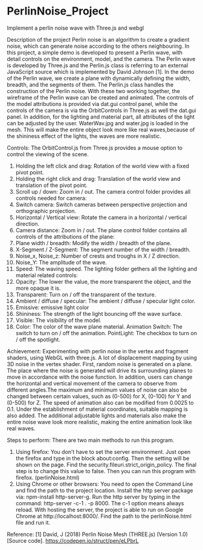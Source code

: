 # PerlinNoise_Project
Implement a perlin noise wave with Three.js and webgl

Description of the project
	Perlin noise is an algorithm to create a gradient noise, which can generate noise according to the others neighbouring. In this project, a simple demo is developed to present a Perlin wave, with detail controls on the environment, model, and the camera. The Perlin wave is developed by Three.js and the Perlin.js class is referring to an external JavaScript source which is implemented by David Johnson [1]. In the demo of the Perlin wave, we create a plane with dynamically defining the width, breadth, and the segments of them. The Perlin.js class handles the construction of the Perlin noise. With these two working together, the wireframe of the Perlin wave can be created and animated. The controls of the model attributions is provided via dat.gui control panel, while the controls of the camera is via the OrbitControls in Three.js as well the dat.gui panel. In addition, for the lighting and material part, all attributes of the light can be adjusted by the user. WaterWav.jpg and water.jpg is loaded in the  mesh. This will make the entire object look more like real waves,because of the shininess effect of the lights, the waves are more realistic.

Controls:
	The OrbitControl.js from Three.js provides a mouse option to control the viewing of the scene.
1.	Holding the left click and drag: Rotation of the world view with a fixed pivot point.
2.	Holding the right click and drag: Translation of the world view and translation of the pivot point.
3.	Scroll up / down: Zoom in / out.
	The camera control folder provides all controls needed for camera:
1.	Switch camera: Switch cameras between perspective projection and orthographic projection.
2.	Horizontal / Vertical view: Rotate the camera in a horizontal / vertical direction.
3.	Camera distance:  Zoom in / out.
	The plane control folder contains all controls of the attributions of the plane:
1.	Plane width / breadth: Modify the width / breadth of the plane.
2.	X-Segment / Z-Segment: The segment number of the width / breadth.
3.	Noise_x, Noise_z: Number of crests and troughs in X / Z direction.
4.	Noise_Y: The amplitude of the wave.
5.	Speed: The waving speed.
	The lighting folder gethers all the lighting and material related controls:
1.	Opacity: The lower the value, the more transparent the object, and the more opaque it is.
2.	Transparent: Turn on / off the transparent of the texture.
3.	Ambient / diffuse / specular: The  ambient / diffuse / specular light color.
4.	Emissive: emissive light color
5.	Shininess: The strength of the light bouncing off the wave surface.
6.	Visible: The visibility of the model.
7.	Color: The color of the wave plane material.
Animation Switch: The switch to turn on / off the animation.
PointLight: The checkbox to turn on / off the spotlight.

Achievement: 
Experimenting with perlin noise in the vertex and fragment shaders, using WebGL with three.js. A lot of displacement mapping by using 3D noise in the vertex shader. First, random noise is generated on a plane. The place where the noise is generated will drive its surrounding planes to move in accordance with the noise function. In addition, users can change the horizontal and vertical movement of the camera to observe from different angles.The maximum and minimum values of noise can also be changed between certain values, such as (0-500) for X, (0-100) for Y and (0-500) for Z. The speed of animation also can be modified from 0.0025 to 0.1. Under the establishment of material coordinates, suitable mapping is also added. The additional adjustable lights and materials also make the entire noise wave look more realistic, making the entire animation look like real waves.

Steps to perform: 
There are two main methods to run this program.
1. Using firefox: You don’t have to set the server environment. Just open the firefox and type in the block about:config. Then the setting will be shown on the page. Find the security.fileuri.strict_origin_policy. The final step is to change this value to false. Then you can run this program with firefox. (perlinNoise.html)
2. Using Chrome or other browsers: You need to open the Command Line and find the path to the project location. Install the http server package via: npm-install http-server-g. Run the http server by typing in the command: http-server -c-1 . -p 8000. The c-1 option means always reload. With hosting the server, the project is able to run on Google Chrome at http://localhost:8000/. Find the path to the perlinNoise.html file and run it.

Reference:
[1] David, J (2018) Perlin Noise Mesh (THREE.js) (Version 1.0) [Source code]. https://codepen.io/struct/pen/eLPbrL
